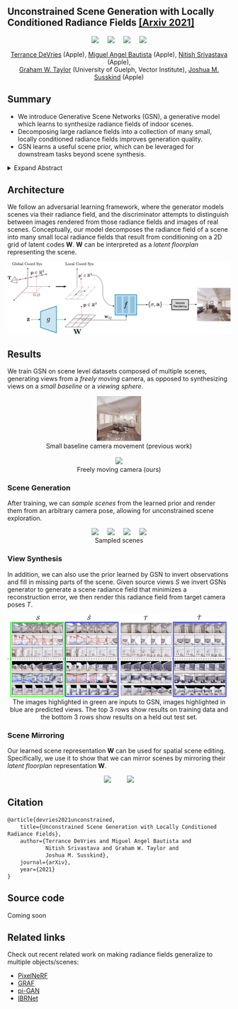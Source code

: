 ## Unconstrained Scene Generation with Locally Conditioned Radiance Fields [[Arxiv 2021]](https://arxiv.org/abs/2104.00670)

<p align="center">
  <img src="./gifs/spline_trajectory-2.gif" width="20%" />
 &nbsp; &nbsp;
  <img src="./gifs/spline_trajectory-3.gif" width="20%" />
 &nbsp; &nbsp;
  <img src="./gifs/spline_trajectory-4.gif" width="20%" />
 &nbsp; &nbsp;
  <img src="./gifs/spline_trajectory-5.gif" width="20%" />
</p>

<p align="center">
  <a href="https://scholar.google.com/citations?user=VFPOOsoAAAAJ&hl=en&oi=ao">Terrance DeVries</a> (Apple),
  <a href="https://scholar.google.com/citations?hl=en&user=ZrRs-qoAAAAJ">Miguel Angel Bautista</a> (Apple), 
  <a href="https://scholar.google.com/citations?hl=en&user=s1PgoeUAAAAJ">Nitish Srivastava</a> (Apple), 
  <br>
  <a href="https://scholar.google.com/citations?hl=en&user=PUeKU8kAAAAJ">Graham W. Taylor</a> (University of Guelph, Vector Institute), 
  <a href="https://scholar.google.com/citations?hl=en&user=Sv2TGqsAAAAJ&view_op=list_works&sortby=pubdate">Joshua M. Susskind</a> (Apple)
</p>

## Summary
* We introduce Generative Scene Networks (GSN), a generative model which learns to synthesize radiance fields of indoor scenes.
* Decomposing large radiance fields into a collection of many small, locally conditioned radiance fields improves generation quality.
* GSN learns a useful scene prior, which can be leveraged for downstream tasks beyond scene synthesis.
<details>
  <summary>Expand Abstract</summary>
  
*We tackle the challenge of learning a distribution over complex, realistic, indoor scenes. In this paper, we introduce ___Generative Scene Networks___ (GSN), which learns to decompose scenes into a collection of many local radiance fields that can be rendered from a free moving camera. Our model can be used as a prior to generate new scenes, or to complete a scene given only sparse 2D observations. Recent work has shown that generative models of radiance fields can capture properties such as multi-view consistency and view-dependent lighting. However, these models are specialized for constrained viewing of single objects, such as cars or faces. Due to the size and complexity of realistic indoor environments, existing models lack the representational capacity to adequately capture them. Our decomposition scheme scales to larger and more complex scenes while preserving details and diversity, and the learned prior enables high-quality rendering from viewpoints that are significantly different from observed viewpoints. When compared to existing models, GSN produces quantitatively higher-quality scene renderings  across several different scene datasets.*
</details>


## Architecture
We follow an adversarial learning framework, where the generator models scenes via their radiance field, and the discriminator attempts to distinguish between images rendered from those radiance fields and images of real scenes. Conceptually, our model decomposes the radiance field of a scene into many small local radiance fields that result from conditioning on a 2D grid of latent codes __W__. __W__ can be interpreted as a _latent floorplan_ representing the scene.


 ![](./figs/gsn_model_main_v2.png)


## Results
We train GSN on scene level datasets composed of multiple scenes, generating views from a _freely moving_ camera, as opposed to synthesizing views on a _small baseline_ or a _viewing sphere_. 

<p align="center">
  <img src="./gifs/nerf_trajectory.gif" width="20%" />
 <br>
 Small baseline camera movement (previous work)
 <br>
 &nbsp; <br>
 <img src="./gifs/spline_trajectory.gif" width="20%" />
 <br>
  Freely moving camera (ours)
</p>

### Scene Generation
  After training, we can _sample scenes_ from the learned prior and render them from an arbitrary camera pose, allowing for unconstrained scene exploration.

<p align="center">
  <img src="./gifs/spline_trajectory-2.gif" width="20%" />
 &nbsp; &nbsp;
  <img src="./gifs/spline_trajectory-3.gif" width="20%" />
 &nbsp; &nbsp;
  <img src="./gifs/spline_trajectory-4.gif" width="20%" />
 &nbsp; &nbsp;
  <img src="./gifs/spline_trajectory-5.gif" width="20%" />
 <br>
 Sampled scenes
</p>

### View Synthesis
  In addition, we can also use the prior learned by GSN to invert observations and fill in missing parts of the scene. Given source views _S_ we invert GSNs generator to generate a scene radiance field that minimizes a reconstruction error, we then render this radiance field from target camera poses _T_. 

<p align="center">
  <img src="./figs/qual_results_replica.png" width="100%">
  <br>
  The images highlighted in green are inputs to GSN, images highlighted in blue are predicted views. The top 3 rows show results on training data and the bottom 3 rows show results on a held out test set.
</p>

### Scene Mirroring
  Our learned scene representation __W__ can be used for spatial scene editing. Specifically, we use it to show that we can mirror scenes by mirroring their _latent floorplan_ representation __W__.
  
<p align="center">
  <img src="./gifs/scene_mirroring_1.gif" width="32%" />
 &nbsp; &nbsp; &nbsp; &nbsp;
 <img src="./gifs/scene_mirroring_2.gif" width="32%" /> 
</p>

## Citation
```
@article{devries2021unconstrained,
    title={Unconstrained Scene Generation with Locally Conditioned Radiance Fields},
    author={Terrance DeVries and Miguel Angel Bautista and 
            Nitish Srivastava and Graham W. Taylor and 
            Joshua M. Susskind},
    journal={arXiv},
    year={2021}
}
```

## Source code
Coming soon

## Related links
Check out recent related work on making radiance fields generalize to multiple objects/scenes:
- [PixelNeRF](https://github.com/sxyu/pixel-nerf)
- [GRAF](https://github.com/autonomousvision/graf)
- [pi-GAN](https://marcoamonteiro.github.io/pi-GAN-website/)
- [IBRNet](https://ibrnet.github.io)

